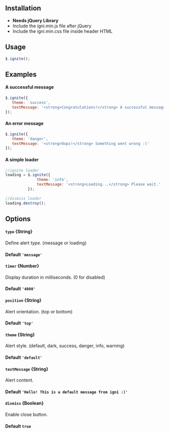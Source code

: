 ## Installation
- **Needs jQuery Library**
- Include the igni.min.js file after jQuery
- Include the igni.min.css file inside header HTML

## Usage
```javascript
$.ignite();
```

## Examples
#### A successful message
```javascript
$.ignite({
   theme: 'success',
   textMessage: '<strong>Congratulations!</strong> A successful message!'
});
```


#### An error message
```javascript
$.ignite({
   theme: 'danger',
   textMessage: '<strong>Oops!</strong> Something went wrong :('
});
```

#### A simple loader
```javascript
//ignite loader
loading = $.ignite({
              theme: 'info',
              textMessage: '<strong>Loading...</strong> Please wait.'
          });
          
//dismiss loader
loading.destroy();
```

## Options
#### ``type`` {String}
Define alert type. (message or loading)
#### Default `'message'`

#### ``timer`` {Number}
Display duration in milliseconds. (0 for disabled)
#### Default `'4000'`

#### ``position`` {String}
Alert orientation. (top or bottom)
#### Default `'top'`

#### ``theme`` {String}
Alert style. (default, dark, success, danger, info, warning)
#### Default `'default'`

#### ``textMessage`` {String}
Alert content.
#### Default `'Hello! This is a default message from igni :)'`

#### ``dismiss`` {Boolean}
Enable close button.
#### Default `true`

